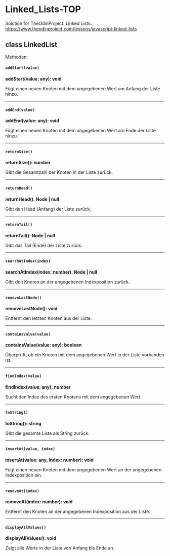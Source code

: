 # Linked_Lists-TOP

Solution for TheOdinProject: Linked Lists: https://www.theodinproject.com/lessons/javascript-linked-lists


## class LinkedList

Methoden: 

#### **`addStart(value)`**

**addStart(value: any): void**

Fügt einen neuen Knoten mit dem angegebenen Wert am Anfang der Liste hinzu.

---

#### **`addEnd(value)`**

**addEnd(value: any): void**

Fügt einen neuen Knoten mit dem angegebenen Wert am Ende der Liste hinzu.

---

#### **`returnSize()`**

**returnSize(): number**

Gibt die Gesamtzahl der Knoten in der Liste zurück.

---

#### **`returnHead()`**

**returnHead(): Node | null**

Gibt den Head (Anfang) der Liste zurück.

---

#### **`returnTail()`**

**returnTail(): Node | null**

Gibt das Tail (Ende) der Liste zurück.

---

#### **`searchAtIndex(index)`**

**searchAtIndex(index: number): Node | null**

Gibt den Knoten an der angegebenen Indexposition zurück.

---

#### **`removeLastNode()`**

**removeLastNode(): void**

Entfernt den letzten Knoten aus der Liste.

---

#### **`containsValue(value)`**

**containsValue(value: any): boolean**

Überprüft, ob ein Knoten mit dem angegebenen Wert in der Liste vorhanden ist.

---

#### **`findIndex(value)`**

**findIndex(value: any): number**

Sucht den Index des ersten Knotens mit dem angegebenen Wert.

---

#### **`toString()`**

**toString(): string**

Gibt die gesamte Liste als String zurück.

---

#### **`insertAt(value, index)`**

**insertAt(value: any, index: number): void**

Fügt einen neuen Knoten mit dem angegebenen Wert an der angegebenen Indexposition ein.

---

#### **`removeAt(index)`**

**removeAt(index: number): void**

Entfernt den Knoten an der angegebenen Indexposition aus der Liste.

---

#### **`displayAllValues()`**

**displayAllValues(): void**

Zeigt alle Werte in der Liste von Anfang bis Ende an.
